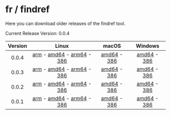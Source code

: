 # fr / findref



Here you can download older releases of the findref tool.

Current Release Version: 0.0.4

| Version | Linux | macOS | Windows |
|:-------:|:-----:|:-----:|:-------:|
| 0.0.4 | [arm](https://raw.githubusercontent.com/FreedomBen/findref-bin/master/0.0.4/linux/arm/findref) - [amd64](https://raw.githubusercontent.com/FreedomBen/findref-bin/master/0.0.4/linux/amd64/findref) - [arm64](https://raw.githubusercontent.com/FreedomBen/findref-bin/master/0.0.4/linux/arm64/findref) - [386](https://raw.githubusercontent.com/FreedomBen/findref-bin/master/0.0.4/linux/386/findref) | [amd64](https://raw.githubusercontent.com/FreedomBen/findref-bin/master/0.0.4/darwin/amd64/findref) - [386](https://raw.githubusercontent.com/FreedomBen/findref-bin/master/0.0.4/darwin/386/findref) | [amd64](https://raw.githubusercontent.com/FreedomBen/findref-bin/master/0.0.4/windows/amd64/findref.exe) - [386](https://raw.githubusercontent.com/FreedomBen/findref-bin/master/0.0.4/windows/386/findref.exe) |
| 0.0.3 | [arm](https://raw.githubusercontent.com/FreedomBen/findref-bin/master/0.0.3/linux/arm/findref) - [amd64](https://raw.githubusercontent.com/FreedomBen/findref-bin/master/0.0.3/linux/amd64/findref) - [arm64](https://raw.githubusercontent.com/FreedomBen/findref-bin/master/0.0.3/linux/arm64/findref) - [386](https://raw.githubusercontent.com/FreedomBen/findref-bin/master/0.0.3/linux/386/findref) | [amd64](https://raw.githubusercontent.com/FreedomBen/findref-bin/master/0.0.3/darwin/amd64/findref) - [386](https://raw.githubusercontent.com/FreedomBen/findref-bin/master/0.0.3/darwin/386/findref) | [amd64](https://raw.githubusercontent.com/FreedomBen/findref-bin/master/0.0.3/windows/amd64/findref.exe) - [386](https://raw.githubusercontent.com/FreedomBen/findref-bin/master/0.0.3/windows/386/findref.exe) |
| 0.0.2 | [arm](https://raw.githubusercontent.com/FreedomBen/findref-bin/master/0.0.2/linux/arm/findref) - [amd64](https://raw.githubusercontent.com/FreedomBen/findref-bin/master/0.0.2/linux/amd64/findref) - [arm64](https://raw.githubusercontent.com/FreedomBen/findref-bin/master/0.0.2/linux/arm64/findref) - [386](https://raw.githubusercontent.com/FreedomBen/findref-bin/master/0.0.2/linux/386/findref) | [amd64](https://raw.githubusercontent.com/FreedomBen/findref-bin/master/0.0.2/darwin/amd64/findref) - [386](https://raw.githubusercontent.com/FreedomBen/findref-bin/master/0.0.2/darwin/386/findref) | [amd64](https://raw.githubusercontent.com/FreedomBen/findref-bin/master/0.0.2/windows/amd64/findref.exe) - [386](https://raw.githubusercontent.com/FreedomBen/findref-bin/master/0.0.2/windows/386/findref.exe) |
| 0.0.1 | [arm](https://raw.githubusercontent.com/FreedomBen/findref-bin/master/0.0.1/linux/arm/findref) - [amd64](https://raw.githubusercontent.com/FreedomBen/findref-bin/master/0.0.1/linux/amd64/findref) - [arm64](https://raw.githubusercontent.com/FreedomBen/findref-bin/master/0.0.1/linux/arm64/findref) - [386](https://raw.githubusercontent.com/FreedomBen/findref-bin/master/0.0.1/linux/386/findref) | [amd64](https://raw.githubusercontent.com/FreedomBen/findref-bin/master/0.0.1/darwin/amd64/findref) - [386](https://raw.githubusercontent.com/FreedomBen/findref-bin/master/0.0.1/darwin/386/findref) | [amd64](https://raw.githubusercontent.com/FreedomBen/findref-bin/master/0.0.1/windows/amd64/findref.exe) - [386](https://raw.githubusercontent.com/FreedomBen/findref-bin/master/0.0.1/windows/386/findref.exe) |

